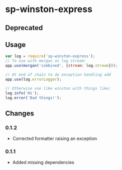 # sp-winston-express

## Deprecated

## Usage

```javascript
var log = require('sp-winston-express');
// To use with morgan as log stream:
app.use(morgan('combined', {stream: log.stream}));

// At end of chain to do exception handling add
app.use(log.errorLogger);

// Otherwise use like winston with things like:
log.info('Hi');
log.error('Bad things!');
```

## Changes

### 0.1.2

- Corrected formatter raising an exception

### 0.1.1

- Added missing dependencies
